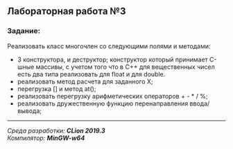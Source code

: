## Лабораторная работа №3
### Задание:
Реализовать класс многочлен со следующими полями и методами: 

- 3 конструктора, и деструктор; конструктор который принимает С-шные массивы, c учетом того
что в С++ для вещественных чисел есть два типа реализовать для float и для double.
- реализовать метод расчета для заданного X;
- перегрузка [] и метод at();
- реализовать перегрузку арифметических операторов + - * / %;
- реализовать дружественную функцию перенаправления ввода/вывода;

------
*Среда разработки: **CLion 2019.3***  
*Компилятор: **MinGW-w64***